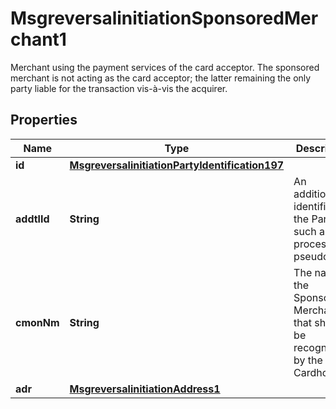 

# MsgreversalinitiationSponsoredMerchant1

Merchant using the payment services of the card acceptor. The sponsored merchant is not acting as the card acceptor; the latter remaining the only party liable for the transaction vis-à-vis the acquirer.

## Properties

| Name | Type | Description | Notes |
|------------ | ------------- | ------------- | -------------|
|**id** | [**MsgreversalinitiationPartyIdentification197**](MsgreversalinitiationPartyIdentification197.md) |  |  [optional] |
|**addtlId** | **String** | An additional identifier of the Party, such as a processor&#39;s pseudo ICA. |  [optional] |
|**cmonNm** | **String** | The name of the Sponsored Merchant that should be recognizable by the Cardholder. |  [optional] |
|**adr** | [**MsgreversalinitiationAddress1**](MsgreversalinitiationAddress1.md) |  |  [optional] |



